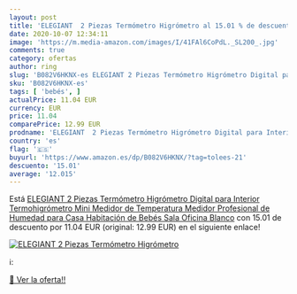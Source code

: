 ```yaml
---
layout: post
title: 'ELEGIANT  2 Piezas Termómetro Higrómetro al 15.01 % de descuento'
date: 2020-10-07 12:34:11
image: 'https://m.media-amazon.com/images/I/41FAl6CoPdL._SL200_.jpg'
comments: true
category: ofertas
author: ring
slug: 'B082V6HKNX-es ELEGIANT 2 Piezas Termómetro Higrómetro Digital para...'
sku: 'B082V6HKNX-es'
tags: [ 'bebés', ]
actualPrice: 11.04 EUR
currency: EUR
price: 11.04
comparePrice: 12.99 EUR
prodname: 'ELEGIANT  2 Piezas Termómetro Higrómetro Digital para Interior  Termohigrómetro Mini Medidor de Temperatura Medidor Profesional de Humedad para Casa  Habitación de Bebés  Sala  Oficina  Blanco'
country: 'es'
flag: '🇪🇸'
buyurl: 'https://www.amazon.es/dp/B082V6HKNX/?tag=tolees-21'
descuento: '15.01'
average: '12.015'
---
```


Está [ELEGIANT  2 Piezas Termómetro Higrómetro Digital para Interior  Termohigrómetro Mini Medidor de Temperatura Medidor Profesional de Humedad para Casa  Habitación de Bebés  Sala  Oficina  Blanco](https://www.amazon.es/dp/B082V6HKNX/?tag=tolees-21) con 15.01 de descuento por 11.04 EUR (original: 12.99 EUR) en el siguiente enlace!

[![ELEGIANT  2 Piezas Termómetro Higrómetro](https://m.media-amazon.com/images/I/41FAl6CoPdL._SL200_.jpg)](https://www.amazon.es/dp/B082V6HKNX/?tag=tolees-21)

ℹ️:


[🛒 Ver la oferta!!](https://www.amazon.es/dp/B082V6HKNX/?tag=tolees-21)
